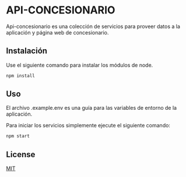 # API-CONCESIONARIO

Api-concesionario es una colección de servicios para proveer datos a la aplicación y página web de concesionario.

## Instalación

Use el siguiente comando para instalar los módulos de node.

```bash
npm install
```

## Uso

El archivo .example.env es una guía para las variables de entorno de la aplicación.

Para iniciar los servicios simplemente ejecute el siguiente comando:

```bash
npm start
```

## License
[MIT](https://choosealicense.com/licenses/mit/)
